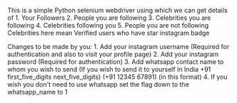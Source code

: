 This is a simple Python selenium webdriver using which we can get details of 
              1. Your Followers
              2. People you are following
              3. Celebrities you are following
              4. Celebrities following you
              5. People you are not following
Celebrities here mean Verified users who have star instagram badge

Changes to be made by you:
              1. Add your instagram username (Required for authentication and also to visit your profile page)
              2. Add your instagram password (Required for authentication)
              3. Add whatsapp contact name to whom you wish to send
                 (If you wish to send it to yourself In India +91 first_five_digits next_five_digits)
                 (+91 12345 67891) (in this format)
              4. If you wish you don't need to use whatsapp set the flag down to the whatsapp_name to 1
